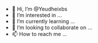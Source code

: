 - 👋 Hi, I’m @Yeudheixbs
- 👀 I’m interested in ...
- 🌱 I’m currently learning ...
- 💞️ I’m looking to collaborate on ...
- 📫 How to reach me ...

<!---
Yeudheixbs/Yeudheixbs is a ✨ special ✨ repository because its `README.md` (this file) appears on your GitHub profile.
You can click the Preview link to take a look at your changes.
--->
